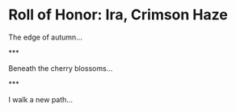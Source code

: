 # Roll of Honor: Ira, Crimson Haze

The edge of autumn...

\***

Beneath the cherry blossoms...

\***

I walk a new path...
